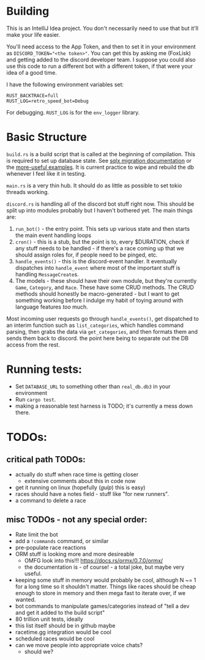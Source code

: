 # Building

This is an IntelliJ Idea project. You don't necessarily need to use that but it'll make your life easier.

You'll need access to the App Token, and then to set it in your environment as `DISCORD_TOKEN="<the token>"`.
You can get this by asking me (FoxLisk) and getting
added to the discord developer team. I suppose you could also use this code to run a different bot with a different
token, if that were your idea of a good time.

I have the following environment variables set:

```
RUST_BACKTRACE=full
RUST_LOG=retro_speed_bot=Debug
```

For debugging. `RUST_LOG` is for the `env_logger` library.

# Basic Structure

`build.rs` is a build script that is called at the beginning of compilation. This is required to set up database state.
See [sqlx migration documentation](https://docs.rs/sqlx/0.5.2/sqlx/migrate/struct.Migrator.html) or the [more-useful examples](
https://github.com/launchbadge/sqlx/tree/master/examples/sqlite/todos). It is current practice to wipe and rebuild the db
whenever I feel like it in testing.

`main.rs` is a very thin hub. It should do as little as possible to set tokio threads working.

`discord.rs` is handling all of the discord bot stuff right now. This should be split up into modules probably but I
haven't bothered yet. The main things are:

1. `run_bot()` - the entry point. This sets up various state and then starts the main event handling loops
1. `cron()` - this is a stub, but the point is to, every $DURATION, check if any stuff needs to be handled - if there's
   a race coming up that we should assign roles for, if people need to be pinged, etc.
1. `handle_events()` - this is the discord-event handler. It eventually dispatches into `handle_event` where most of the
   important stuff is handling `MessageCreate`s. 
1. The models - these should have their own module, but they're currently `Game`, `Category`, and `Race`. These have
   some CRUD methods. The CRUD methods should honestly be macro-generated - but I want to get something working before
   I indulge my habit of toying around with language features _too_ much.
   
Most incoming user requests go through `handle_events()`, get dispatched to an interim function such as
`list_categories`, which handles command parsing, then grabs the data via `get_categories`, and then formats them
and sends them back to discord. the point here being to separate out the DB access from the rest.
   
# Running tests:

* Set `DATABASE_URL` to something other than `real_db.db3` in your environment
* Run `cargo test`.
* making a reasonable test harness is TODO; it's currently a mess down there.

# TODOs:

## critical path TODOs:

 * actually do stuff when race time is getting closer
   * extensive comments about this in code now
 * get it running on linux (hopefully (*gulp*) this is easy)
 * races should have a notes field - stuff like "for new runners".
 * a command to delete a race

## misc TODOs - not any special order:

 * Rate limit the bot
 * add a `!commands` command, or similar
 * pre-populate race reactions
 * ORM stuff is looking more and more desireable
   * OMFG look into this!!! https://docs.rs/ormx/0.7.0/ormx/
   * the documentation is - of course! - a total joke, but maybe very useful.
 * keeping some stuff in memory would probably be cool, although N ~= 1 for a long time so it shouldn't matter. Things
   like races should be cheap enough to store in memory and then mega fast to iterate over, if we wanted.
 * bot commands to manipulate games/categories instead of "tell a dev and get it added to the build script"
 * 80 trillion unit tests, ideally
 * this list itself should be in github maybe
 * racetime.gg integration would be cool
 * scheduled races would be cool
 * can we move people into appropriate voice chats?
   * should we?
